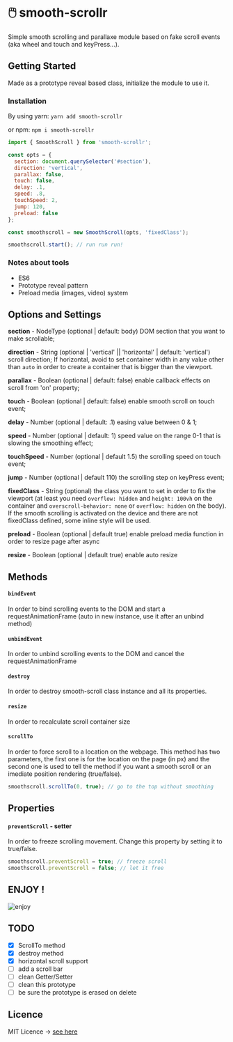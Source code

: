 # 🖱️ smooth-scrollr 
Simple smooth scrolling and parallaxe module based on fake scroll events (aka wheel and touch and keyPress...).

## Getting Started
Made as a prototype reveal based class, initialize the module to use it.

### Installation
By using yarn:
`yarn add smooth-scrollr`

or npm:
`npm i smooth-scrollr`


``` javascript
import { SmoothScroll } from 'smooth-scrollr';

const opts = {
  section: document.querySelector('#section'),
  direction: 'vertical',
  parallax: false,
  touch: false,
  delay: .1,
  speed: .8,
  touchSpeed: 2,
  jump: 120,
  preload: false
};

const smoothscroll = new SmoothScroll(opts, 'fixedClass');

smoothscroll.start(); // run run run!

```

### Notes about tools
* ES6
* Prototype reveal pattern
* Preload media (images, video) system

## Options and Settings
**section** - NodeType (optional | default: body) DOM section that you want to make scrollable;

**direction** - String (optional | 'vertical' || 'horizontal' | default: 'vertical') scroll direction; If horizontal, avoid to set container width in any value other than `auto` in order to create a container that is bigger than the viewport.

**parallax** - Boolean (optional | default: false) enable callback effects on scroll from 'on' property;

**touch** - Boolean (optional | default: false) enable smooth scroll on touch event;

**delay** - Number (optional | default: .1) easing value between 0 & 1;

**speed** - Number (optional | default: 1) speed value on the range 0-1 that is slowing the smoothing effect;

**touchSpeed** - Number (optional | default 1.5) the scrolling speed on touch event;

**jump** - Number (optional | default 110) the scrolling step on keyPress event;

**fixedClass** - String (optional) the class you want to set in order to fix the viewport (at least you need `overflow: hidden` and `height: 100vh` on the container and `overscroll-behavior: none` or `overflow: hidden` on the body). If the smooth scrolling is activated on the device and there are not fixedClass defined, some inline style will be used.

**preload** - Boolean (optional | default true) enable preload media function in order to resize page after async

**resize** - Boolean (optional | default true) enable auto resize

## Methods

<!-- #### ```start```
In order to enable smoothscroll on the page. This method is **required at first**. At that point all the function parameters are loaded and are waiting for starting before running scroll animation. So you have to start smoothscroll after requesting for a new instance to allow user scrolling on the page.
You can also use this method after setting `preventScroll` to `true` if you want to unfreeze the scroll.

```javascript
smoothscroll.start(); // run smoothscroll
``` -->

#### ```bindEvent```
In order to bind scrolling events to the DOM and start a requestAnimationFrame (auto in new instance, use it after an unbind method)

#### ```unbindEvent```
In order to unbind scrolling events to the DOM and cancel the requestAnimationFrame

#### ```destroy```
In order to destroy smooth-scroll class instance and all its properties.

#### ```resize```
In order to recalculate scroll container size

#### ```scrollTo```
In order to force scroll to a location on the webpage. This method has two parameters, the first one is for the location on the page (in px) and the second one is used to tell the method if you want a smooth scroll or an imediate position rendering (true/false).
```javascript
smoothscroll.scrollTo(0, true); // go to the top without smoothing
```

## Properties
#### ```preventScroll``` - setter
In order to freeze scrolling movement. Change this property by setting it to true/false.
``` javascript
smoothscroll.preventScroll = true; // freeze scroll
smoothscroll.preventScroll = false; // let it free
```

## ENJOY !
![enjoy](https://media.giphy.com/media/qyCDVJBPdBET6/giphy.gif)


## TODO
- [x] ScrollTo method
- [x] destroy method
- [x] horizontal scroll support
- [ ] add a scroll bar
- [ ] clean Getter/Setter
- [ ] clean this prototype 
- [ ] be sure the prototype is erased on delete 

## Licence
MIT Licence -> [see here](https://github.com/alexiscolin/smooth-scrollr/blob/master/LICENSE)
